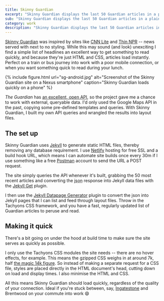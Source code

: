 ```yaml
---
title: Skinny Guardian
excerpt: "Skinny Guardian displays the last 50 Guardian articles in a plain, easy to scan and read format. No javascript, no database and a smattering of CSS make it ideal for when you just want something to read on your phone."
sub: "Skinny Guardian displays the last 50 Guardian articles in a plain, easy to scan and read format. No javascript, no database and a smattering of CSS make it ideal for when you just want something to read on your phone."
category: work
description: "Skinny Guardian displays the last 50 Guardian articles in a plain, easy to scan and read format. No javascript, no database and a smattering of CSS make it ideal for when you just want something to read on your phone."
---
```


[Skinny Guardian](https://www.skinnyguardian.xyz) was inspired by sites like [CNN Lite](http://lite.cnn.io/en) and [Thin NPR](http://thin.npr.org/) -- news served with next to no styling. While this may sound (and look) unexciting I find a simple list of headlines an excellent way to get something to read quickly, and because they're just HTML and CSS, articles load instantly. Perfect on a train or bus journey into work with a poor mobile connection, or when you want something quick to read during your lunch.

{% include figure.html url="sg-android.jpg" alt="Screenshot of the Skinny Guardian site on a Nexus smartphone" caption="Skinny Guardian loads quickly on a phone" %}

<cite>The Guardian</cite> has [an excellent, open API](http://open-platform.theguardian.com/), so the project gave me a chance to work with external, queryable data. I'd only used the Google Maps API in the past, copying some pre-defined templates and queries. With Skinny Guardian, I built my own API queries and wrangled the results into layout files.

## The set up

Skinny Guardian uses [Jekyll](https://jekyllrb.com) to generate static HTML files, thereby removing any database requirement. I use [Netlify](https://www.netlify.com) hosting for free SSL and a build hook URL, which means I can automate site builds once every 30m if I use something like a free [Postman](https://www.getpostman.com/) account to send the URL a POST request.

The site simply queries the API whenever it's built, grabbing the 50 most recent articles and converting the <abbr title="Javascript Object Notation">json</abbr> response into Jekyll data files with the [Jekyll Get](https://github.com/18F/jekyll-get) plugin.

I then use the [Jekyll Datapage Generator](https://github.com/avillafiorita/jekyll-datapage_gen) plugin to convert the json into Jekyll pages that I can list and feed through layout files. Throw in the Tachyons CSS framework, and you have a fast, regularly updated list of Guardian articles to peruse and read.

## Making it quick

There's a bit going on under the hood at build time to make sure the site serves as quickly as possible.

I only use the Tachyons CSS modules the site needs -- there are no hover effects, for example. This means the gzipped CSS weighs in at around 7k, half [the magic 14k figure](https://developers.google.com/speed/docs/insights/mobile). So instead of making a separate request for a CSS file, styles are placed directly in the HTML document's head, cutting down on load and display times. I also minimise the HTML and CSS.

All this means Skinny Guardian should load quickly, regardless of the quality of your connection. Ideal if you're stuck between, say, [Ingatestone](https://www.google.co.uk/maps/place/Ingatestone/@51.6777852,0.3328351,13z/data=!3m1!4b1!4m5!3m4!1s0x47d894e193c112ff:0x71fbf17ff37254c6!8m2!3d51.673794!4d0.3899059) and Brentwood on your commute into work 😄
